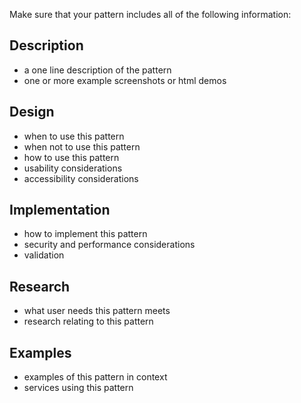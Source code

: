 Make sure that your pattern includes all of the following information:


## Description

* a one line description of the pattern
* one or more example screenshots or html demos


## Design

* when to use this pattern
* when not to use this pattern
* how to use this pattern
* usability considerations
* accessibility considerations


## Implementation

* how to implement this pattern
* security and performance considerations
* validation


## Research

* what user needs this pattern meets
* research relating to this pattern


## Examples

* examples of this pattern in context
* services using this pattern